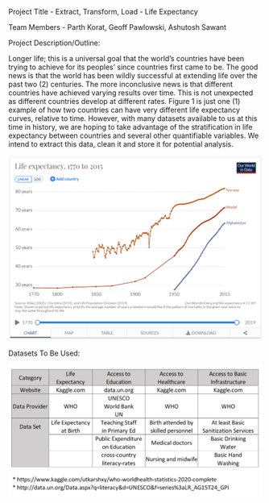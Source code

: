 Project Title - Extract, Transform, Load - Life Expectancy 

Team Members - Parth Korat, Geoff Pawlowski, Ashutosh Sawant

Project Description/Outline:

Longer life; this is a universal goal that the world’s countries have been trying to achieve for its peoples’ since countries first came to be.  The good news is that the world has been wildly successful at extending life over the past two (2) centuries.  The more inconclusive news is that different countries have achieved varying results over time.  This is not unexpected as different countries develop at different rates.  Figure 1 is just one (1) example of how two countries can have very different life expectancy curves, relative to time.  However, with many datasets available to us at this time in history, we are hoping to take advantage of the stratification in life expectancy between countries and several other quantifiable variables.  We intend to extract this data, clean it and store it for potential analysis.  




![Life Expectancy](Images/LE.png)




Datasets To Be Used:  





![Datasets](Images/Datasources.png)

